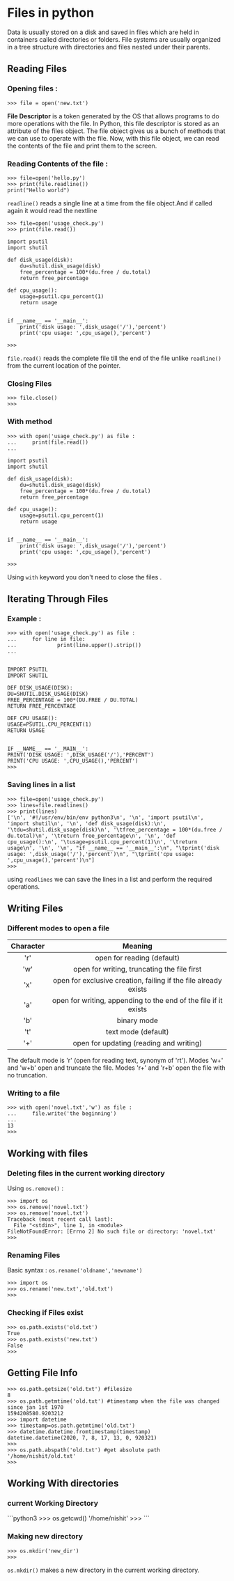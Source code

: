 <h1> Files in python </h1>


Data is usually stored on a disk and saved in
files which are held in
containers called directories or folders.
File systems are usually organized in
a tree structure with directories
and files nested under their parents. 

<h2> Reading Files </h2>

<h3>Opening files :</h3>

```python3
>>> file = open('new.txt')
```

<b>File Descriptor</b> is a token generated by the OS
that allows programs to do more operations with the file.
In Python, this file descriptor is
stored as an attribute of the files object.
The file object gives us a bunch of
methods that we can use to operate with the file.
Now, with this file object,
we can read the contents
of the file and print them to the screen. 

<h3>Reading Contents of the file :</h3>

``` python3
>>> file=open('hello.py')
>>> print(file.readline())
print("Hello world")
```
`readline()` reads a single line at a time from the file object.And if called again it would read the nextline

```python3
>>> file=open('usage_check.py')
>>> print(file.read())

import psutil
import shutil

def disk_usage(disk):
	du=shutil.disk_usage(disk)
	free_percentage = 100*(du.free / du.total)
	return free_percentage

def cpu_usage():
	usage=psutil.cpu_percent(1)
	return usage


if __name__ == '__main__':
	print('disk usage: ',disk_usage('/'),'percent')
	print('cpu usage: ',cpu_usage(),'percent')

>>> 
```

`file.read()` reads the complete file till the end of the file unlike `readline()` from the current location of the pointer.

<h3> Closing Files </h3>

```python3
>>> file.close()
>>> 
```

<h3> With method </h3>

```python3
>>> with open('usage_check.py') as file :
...     print(file.read())
... 

import psutil
import shutil

def disk_usage(disk):
	du=shutil.disk_usage(disk)
	free_percentage = 100*(du.free / du.total)
	return free_percentage

def cpu_usage():
	usage=psutil.cpu_percent(1)
	return usage


if __name__ == '__main__':
	print('disk usage: ',disk_usage('/'),'percent')
	print('cpu usage: ',cpu_usage(),'percent')

>>> 

```
Using `with` keyword you don't need to close the files .

<h2> Iterating Through Files </h2>

<h3> Example : </h3>

```python3
>>> with open('usage_check.py') as file :
...     for line in file:
...             print(line.upper().strip())
... 


IMPORT PSUTIL
IMPORT SHUTIL

DEF DISK_USAGE(DISK):
DU=SHUTIL.DISK_USAGE(DISK)
FREE_PERCENTAGE = 100*(DU.FREE / DU.TOTAL)
RETURN FREE_PERCENTAGE

DEF CPU_USAGE():
USAGE=PSUTIL.CPU_PERCENT(1)
RETURN USAGE


IF __NAME__ == '__MAIN__':
PRINT('DISK USAGE: ',DISK_USAGE('/'),'PERCENT')
PRINT('CPU USAGE: ',CPU_USAGE(),'PERCENT')
>>> 
```

<h3> Saving lines in a list </h3>

```python3
>>> file=open('usage_check.py')
>>> lines=file.readlines()
>>> print(lines)
['\n', '#!/usr/env/bin/env python3\n', '\n', 'import psutil\n', 'import shutil\n', '\n', 'def disk_usage(disk):\n', '\tdu=shutil.disk_usage(disk)\n', '\tfree_percentage = 100*(du.free / du.total)\n', '\treturn free_percentage\n', '\n', 'def cpu_usage():\n', '\tusage=psutil.cpu_percent(1)\n', '\treturn usage\n', '\n', '\n', "if __name__ == '__main__':\n", "\tprint('disk usage: ',disk_usage('/'),'percent')\n", "\tprint('cpu usage: ',cpu_usage(),'percent')\n"]
>>> 
```

using `readlines` we can save the lines in a list and perform the required operations.

<h2> Writing Files </h2>

<h3> Different modes to open a file </h3>


| Character 	| Meaning 	|
|:-:	|:-:	|
| 'r' 	| open for reading (default) 	|
| 'w' 	| open for writing, truncating the file first 	|
| 'x' 	| open for exclusive creation, failing if the file already exists 	|
| 'a' 	| open for writing, appending to the end of the file if it exists 	|
| 'b' 	| binary mode 	|
| 't' 	| text mode (default) 	|
| '+' 	| open for updating (reading and writing) 	|

The default mode is 'r' (open for reading text, synonym of 'rt'). Modes 'w+' and 'w+b' open and truncate the file. Modes 'r+' and 'r+b' open the file with no truncation.

<h3> Writing to a file </h3>

```python3
>>> with open('novel.txt','w') as file :
...     file.write('the beginning')
... 
13
>>> 

```

<h2> Working with files </h2>

<h3> Deleting files in the current working directory </h3>

Using `os.remove()` :

```python3
>>> import os
>>> os.remove('novel.txt')
>>> os.remove('novel.txt')
Traceback (most recent call last):
  File "<stdin>", line 1, in <module>
FileNotFoundError: [Errno 2] No such file or directory: 'novel.txt'
>>> 
```
<h3> Renaming Files </h3>

Basic syntax :
`os.rename('oldname','newname')`


```python3
>>> import os
>>> os.rename('new.txt','old.txt')
>>> 
```

<h3> Checking if Files exist </h3>

```python3
>>> os.path.exists('old.txt')
True
>>> os.path.exists('new.txt')
False
>>> 
```

<h2> Getting File Info </h2>

```python3
>>> os.path.getsize('old.txt') #filesize
8
>>> os.path.getmtime('old.txt') #timestamp when the file was changed since jan 1st 1970
1594208580.9203212
>>> import datetime
>>> timestamp=os.path.getmtime('old.txt')
>>> datetime.datetime.fromtimestamp(timestamp)
datetime.datetime(2020, 7, 8, 17, 13, 0, 920321)
>>> 
>>> os.path.abspath('old.txt') #get absolute path
'/home/nishit/old.txt'
>>> 

```

<h2> Working With directories </h2>

<h3> current Working Directory </h3>
```python3
>>> os.getcwd()
'/home/nishit'
>>> 
```

<h3> Making new directory </h3>

```python3
>>> os.mkdir('new_dir')
>>> 
```
`os.mkdir()` makes a new directory in the current working directory.


